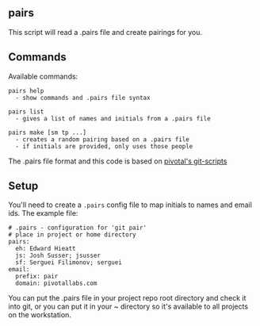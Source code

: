 ## pairs

This script will read a .pairs file and create pairings for you.

## Commands

Available commands:

    pairs help
      - show commands and .pairs file syntax

    pairs list
      - gives a list of names and initials from a .pairs file

    pairs make [sm tp ...]
      - creates a random pairing based on a .pairs file
      - if initials are provided, only uses those people


The .pairs file format and this code is based on [pivotal's git-scripts](https://github.com/pivotal/git_scripts)

## Setup

You'll need to create a `.pairs` config file to map initials to names and email ids.  The example file:

    # .pairs - configuration for 'git pair'
    # place in project or home directory
    pairs:
      eh: Edward Hieatt
      js: Josh Susser; jsusser
      sf: Serguei Filimonov; serguei
    email:
      prefix: pair
      domain: pivotallabs.com

You can put the .pairs file in your project repo root directory and check it into git, or you can put it in your ~ directory so it's available to all projects on the workstation.
